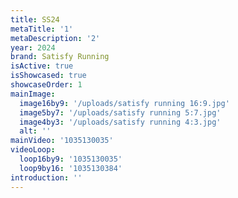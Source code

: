 ```yaml
---
title: SS24
metaTitle: '1'
metaDescription: '2'
year: 2024
brand: Satisfy Running
isActive: true
isShowcased: true
showcaseOrder: 1
mainImage:
  image16by9: '/uploads/satisfy running 16:9.jpg'
  image5by7: '/uploads/satisfy running 5:7.jpg'
  image4by3: '/uploads/satisfy running 4:3.jpg'
  alt: ''
mainVideo: '1035130035'
videoLoop:
  loop16by9: '1035130035'
  loop9by16: '1035130384'
introduction: ''
---
```


